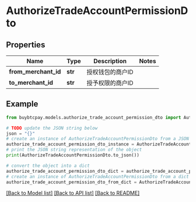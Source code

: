 # AuthorizeTradeAccountPermissionDto


## Properties

Name | Type | Description | Notes
------------ | ------------- | ------------- | -------------
**from_merchant_id** | **str** | 授权钱包的商户ID | 
**to_merchant_id** | **str** | 授予权限的商户ID | 

## Example

```python
from buybtcpay.models.authorize_trade_account_permission_dto import AuthorizeTradeAccountPermissionDto

# TODO update the JSON string below
json = "{}"
# create an instance of AuthorizeTradeAccountPermissionDto from a JSON string
authorize_trade_account_permission_dto_instance = AuthorizeTradeAccountPermissionDto.from_json(json)
# print the JSON string representation of the object
print(AuthorizeTradeAccountPermissionDto.to_json())

# convert the object into a dict
authorize_trade_account_permission_dto_dict = authorize_trade_account_permission_dto_instance.to_dict()
# create an instance of AuthorizeTradeAccountPermissionDto from a dict
authorize_trade_account_permission_dto_from_dict = AuthorizeTradeAccountPermissionDto.from_dict(authorize_trade_account_permission_dto_dict)
```
[[Back to Model list]](../README.md#documentation-for-models) [[Back to API list]](../README.md#documentation-for-api-endpoints) [[Back to README]](../README.md)



